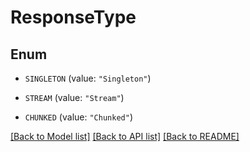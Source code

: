# ResponseType

## Enum


* `SINGLETON` (value: `"Singleton"`)

* `STREAM` (value: `"Stream"`)

* `CHUNKED` (value: `"Chunked"`)


[[Back to Model list]](../README.md#documentation-for-models) [[Back to API list]](../README.md#documentation-for-api-endpoints) [[Back to README]](../README.md)


